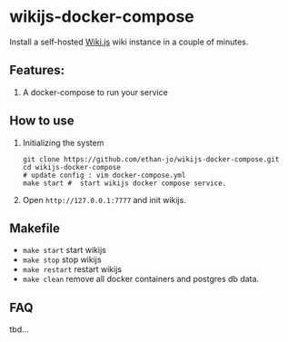 # wikijs-docker-compose

Install a self-hosted [Wiki.js](https://js.wiki/) wiki instance in a couple of minutes.

## Features:

1. A docker-compose to run your service

## How to use

1. Initializing the system
    ```
    git clone https://github.com/ethan-jo/wikijs-docker-compose.git
    cd wikijs-docker-compose
    # update config : vim docker-compose.yml
    make start #  start wikijs docker compose service.
    ```
2. Open `http://127.0.0.1:7777` and init wikijs. 

## Makefile

- `make start` start wikijs 
- `make stop` stop wikijs 
- `make restart` restart wikijs
- `make clean` remove all docker containers and postgres db data.


## FAQ

tbd...
